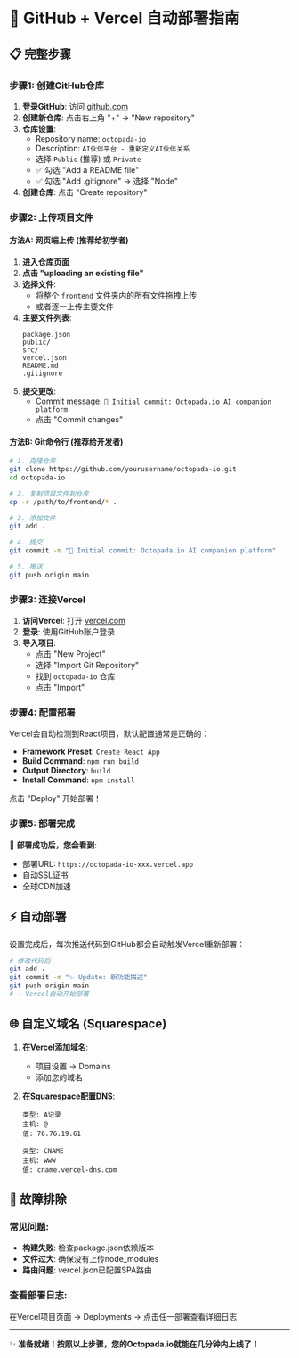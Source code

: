 # 🚀 GitHub + Vercel 自动部署指南

## 📋 完整步骤

### 步骤1: 创建GitHub仓库

1. **登录GitHub**: 访问 [github.com](https://github.com)
2. **创建新仓库**: 点击右上角 "+" → "New repository"
3. **仓库设置**:
   - Repository name: `octopada-io`
   - Description: `AI伙伴平台 - 重新定义AI伙伴关系`
   - 选择 `Public` (推荐) 或 `Private`
   - ✅ 勾选 "Add a README file"
   - ✅ 勾选 "Add .gitignore" → 选择 "Node"
4. **创建仓库**: 点击 "Create repository"

### 步骤2: 上传项目文件

#### 方法A: 网页端上传 (推荐给初学者)

1. **进入仓库页面**
2. **点击 "uploading an existing file"**
3. **选择文件**: 
   - 将整个 `frontend` 文件夹内的所有文件拖拽上传
   - 或者逐一上传主要文件
4. **主要文件列表**:
   ```
   package.json
   public/
   src/
   vercel.json
   README.md
   .gitignore
   ```
5. **提交更改**: 
   - Commit message: `🚀 Initial commit: Octopada.io AI companion platform`
   - 点击 "Commit changes"

#### 方法B: Git命令行 (推荐给开发者)

```bash
# 1. 克隆仓库
git clone https://github.com/yourusername/octopada-io.git
cd octopada-io

# 2. 复制项目文件到仓库
cp -r /path/to/frontend/* .

# 3. 添加文件
git add .

# 4. 提交
git commit -m "🚀 Initial commit: Octopada.io AI companion platform"

# 5. 推送
git push origin main
```

### 步骤3: 连接Vercel

1. **访问Vercel**: 打开 [vercel.com](https://vercel.com)
2. **登录**: 使用GitHub账户登录
3. **导入项目**:
   - 点击 "New Project"
   - 选择 "Import Git Repository"
   - 找到 `octopada-io` 仓库
   - 点击 "Import"

### 步骤4: 配置部署

Vercel会自动检测到React项目，默认配置通常是正确的：

- **Framework Preset**: `Create React App`
- **Build Command**: `npm run build`
- **Output Directory**: `build`
- **Install Command**: `npm install`

点击 "Deploy" 开始部署！

### 步骤5: 部署完成

🎉 **部署成功后，您会看到**:
- 部署URL: `https://octopada-io-xxx.vercel.app`
- 自动SSL证书
- 全球CDN加速

## ⚡ 自动部署

设置完成后，每次推送代码到GitHub都会自动触发Vercel重新部署：

```bash
# 修改代码后
git add .
git commit -m "✨ Update: 新功能描述"
git push origin main
# → Vercel自动开始部署
```

## 🌐 自定义域名 (Squarespace)

1. **在Vercel添加域名**:
   - 项目设置 → Domains
   - 添加您的域名

2. **在Squarespace配置DNS**:
   ```
   类型: A记录
   主机: @
   值: 76.76.19.61

   类型: CNAME
   主机: www  
   值: cname.vercel-dns.com
   ```

## 🔧 故障排除

### 常见问题:
- **构建失败**: 检查package.json依赖版本
- **文件过大**: 确保没有上传node_modules
- **路由问题**: vercel.json已配置SPA路由

### 查看部署日志:
在Vercel项目页面 → Deployments → 点击任一部署查看详细日志

---

✨ **准备就绪！按照以上步骤，您的Octopada.io就能在几分钟内上线了！**